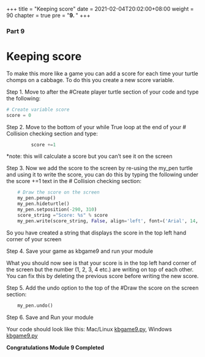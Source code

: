 +++
title = "Keeping score"
date = 2021-02-04T20:02:00+08:00
weight = 90
chapter = true
pre = "<b>9. </b>"
+++

### Part 9

# Keeping score

To make this more like a game you can add a score for each time your turtle
 chomps on a cabbage. To do this you create a new score variable.

Step 1.  Move to after the \#Create player turtle section of your code and
 type the following:

```python
# Create variable score
score = 0
```

Step 2.  Move to the bottom of your while True loop at the end of your
 \# Collision checking section and type:

```python
         score +=1
```

\*note: this will calculate a score but you can’t see it on the screen

Step 3.  Now we add the score to the screen by re-using the my_pen turtle and
 using it to write the score, you can do this by typing the following under the
 score +=1 text in the \# Collision checking section:

```python
    # Draw the score on the screen
    my_pen.penup()
    my_pen.hideturtle()
    my_pen.setposition(-290, 310)
    score_string ="Score: %s" % score
    my_pen.write(score_string, False, align='left', font=('Arial', 14, 'normal'))
```

So you have created a string that displays the score in the top left hand
 corner of your screen

Step 4.  Save your game as kbgame9 and run your module

What you should now see is that your score is in the top left hand corner of
 the screen but the number \(1, 2, 3, 4 etc.\) are writing on top of each other.
 You can fix this by deleting the previous score before writing the new score.

Step 5.  Add the undo option to the top of the \#Draw the score on the screen
 section:

```python
    my_pen.undo()
```

Step 6.  Save and Run your module

Your code should look like this: Mac/Linux [kbgame9.py](/python_game/src/kbgame9.py), Windows [kbgame9.py](/python_game/src/kbgame9_win.py)

**Congratulations Module 9 Completed**
